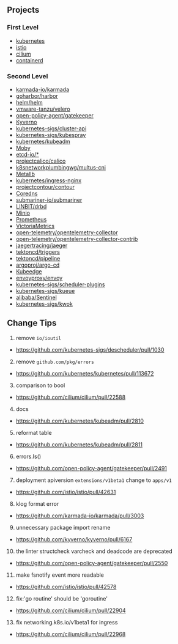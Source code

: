 ## Projects

### First Level
+ [kubernetes](https://github.com/kubernetes/kubernetes)
+ [istio](https://github.com/istio/istio)
+ [cilium](https://github.com/cilium/cilium)
+ [containerd](https://github.com/containerd/containerd)

### Second Level
+ [karmada-io/karmada](https://github.com/karmada-io/karmada)
+ [goharbor/harbor](https://github.com/goharbor/harbor)
+ [helm/helm](https://github.com/helm/helm)
+ [vmware-tanzu/velero](https://github.com/vmware-tanzu/velero)
+ [open-policy-agent/gatekeeper](https://github.com/open-policy-agent/gatekeeper)
+ [Kyverno](https://github.com/kyverno/kyverno)
+ [kubernetes-sigs/cluster-api](https://github.com/kubernetes-sigs/cluster-api)
+ [kubernetes-sigs/kubespray](https://github.com/kubernetes-sigs/kubespray)
+ [kubernetes/kubeadm](https://github.com/kubernetes/kubeadm)
+ [Moby](https://github.com/moby/moby)
+ [etcd-io/*](https://github.com/etcd-io)
+ [projectcalico/calico](https://github.com/projectcalico/calico)
+ [k8snetworkplumbingwg/multus-cni](https://github.com/k8snetworkplumbingwg/multus-cni)
+ [Metallb](https://github.com/metallb/metallb)
+ [kubernetes/ingress-nginx](https://github.com/kubernetes/ingress-nginx)
+ [projectcontour/contour](https://github.com/projectcontour/contour)
+ [Coredns](https://github.com/coredns/coredns)
+ [submariner-io/submariner](https://github.com/submariner-io/submariner)
+ [LINBIT/drbd](https://github.com/LINBIT/drbd)
+ [Minio](https://github.com/minio/minio)
+ [Prometheus](https://github.com/prometheus/prometheus)
+ [VictoriaMetrics](https://github.com/VictoriaMetrics/VictoriaMetrics)
+ [open-telemetry/opentelemetry-collector](https://github.com/open-telemetry/opentelemetry-collector)
+ [open-telemetry/opentelemetry-collector-contrib](https://github.com/open-telemetry/opentelemetry-collector-contrib)
+ [jaegertracing/jaeger](https://github.com/jaegertracing/jaeger)
+ [tektoncd/triggers](https://github.com/tektoncd/triggers)
+ [tektoncd/pipeline](https://github.com/tektoncd/pipeline)
+ [argoproj/argo-cd](https://github.com/argoproj/argo-cd)
+ [Kubeedge](https://github.com/kubeedge/kubeedge)
+ [envoyproxy/envoy](https://github.com/envoyproxy/envoy)
+ [kubernetes-sigs/scheduler-plugins](https://github.com/kubernetes-sigs/scheduler-plugins)
+ [kubernetes-sigs/kueue](https://github.com/kubernetes-sigs/kueue)
+ [alibaba/Sentinel](https://github.com/alibaba/Sentinel)
+ [kubernetes-sigs/kwok](https://github.com/kubernetes-sigs/kwok)

## Change Tips

1. remove `io/ioutil`
  + https://github.com/kubernetes-sigs/descheduler/pull/1030

2. remove `github.com/pkg/errors`
  + https://github.com/kubernetes/kubernetes/pull/113672
 
3. comparison to bool
  + https://github.com/cilium/cilium/pull/22588

4. docs
  + https://github.com/kubernetes/kubeadm/pull/2810

5. reformat table
  + https://github.com/kubernetes/kubeadm/pull/2811

6. errors.Is()
  + https://github.com/open-policy-agent/gatekeeper/pull/2491

7. deployment apiversion `extensions/v1beta1` change to `apps/v1`
  + https://github.com/istio/istio/pull/42631

8. klog format error
  + https://github.com/karmada-io/karmada/pull/3003

9. unnecessary package import rename
  + https://github.com/kyverno/kyverno/pull/6167

10. the linter structcheck varcheck and deadcode are deprecated
  + https://github.com/open-policy-agent/gatekeeper/pull/2550

11. make fsnotify event more readable
  + https://github.com/istio/istio/pull/42578

12. fix:'go routine' should be 'goroutine'
  + https://github.com/cilium/cilium/pull/22904

13. fix networking.k8s.io/v1beta1 for ingress
  + https://github.com/cilium/cilium/pull/22968